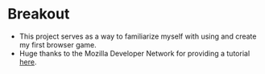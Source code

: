 # Breakout
- This project serves as a way to familiarize myself with using <canvas> and create my first browser game.
- Huge thanks to the Mozilla Developer Network for providing a tutorial [here](https://developer.mozilla.org/en-US/docs/Games/Tutorials/2D_Breakout_game_pure_JavaScript).
